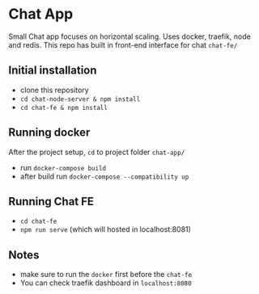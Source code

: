 # Chat App

Small Chat app focuses on horizontal scaling. Uses docker, traefik, node and redis.
This repo has built in front-end interface for chat `chat-fe/`

## Initial installation

- clone this repository
- `cd chat-node-server & npm install`
- `cd chat-fe & npm install`

## Running docker
After the project setup, `cd` to project folder `chat-app/`
- run `docker-compose build`
- after build run `docker-compose --compatibility up`

## Running Chat FE
- `cd chat-fe`
- `npm run serve` (which will hosted in localhost:8081)
 
## Notes
- make sure to run the `docker` first before the `chat-fe`
- You can check traefik dashboard in `localhost:8080`